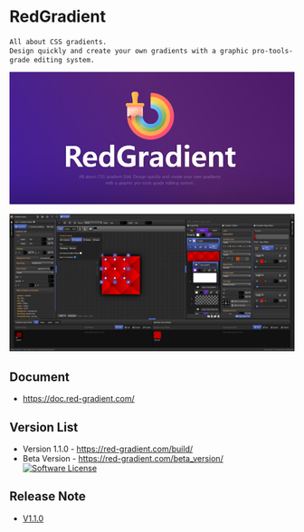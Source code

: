 # RedGradient
```
All about CSS gradients.
Design quickly and create your own gradients with a graphic pro-tools-grade editing system.
```
![RedGradient](public/screenshot/Screenshot_15.png)

![RedGradientScreenshot](public/screenshot/Screenshot_1.png)

## Document
- https://doc.red-gradient.com/

## Version List
- Version 1.1.0 - https://red-gradient.com/build/
- Beta Version - https://red-gradient.com/beta_version/
[![Software License](https://img.shields.io/github/license/swisnl/build-size.svg)](LICENSE)

## Release Note
- [V1.1.0](https://github.com/redcamel/RedGradient/releases/tag/v1.1.0)
